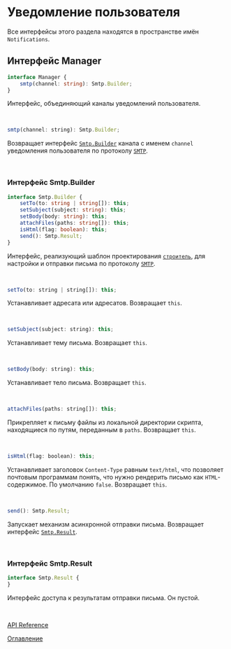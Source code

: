 # Уведомление пользователя

Все интерфейсы этого раздела находятся в пространстве имён `Notifications`.

## Интерфейс Manager<a name="manager"></a>
```ts
interface Manager {
	smtp(channel: string): Smtp.Builder;
}
```
Интерфейс, объединяющий каналы уведомлений пользователя.

&nbsp;

```js
smtp(channel: string): Smtp.Builder;
```
Возвращает интерфейс [`Smtp.Builder`](#smtp.builder) канала с именем `channel` уведомления пользователя по протоколу [`SMTP`](https://ru.wikipedia.org/wiki/SMTP).

&nbsp;

### Интерфейс Smtp.Builder<a name="smtp.builder"></a>
```ts
interface Smtp.Builder {
	setTo(to: string | string[]): this;
	setSubject(subject: string): this;
	setBody(body: string): this;
	attachFiles(paths: string[]): this;
	isHtml(flag: boolean): this;
	send(): Smtp.Result;
}
```
Интерфейс, реализующий шаблон проектирования [`строитель`](https://ru.wikipedia.org/wiki/%D0%A1%D1%82%D1%80%D0%BE%D0%B8%D1%82%D0%B5%D0%BB%D1%8C_(%D1%88%D0%B0%D0%B1%D0%BB%D0%BE%D0%BD_%D0%BF%D1%80%D0%BE%D0%B5%D0%BA%D1%82%D0%B8%D1%80%D0%BE%D0%B2%D0%B0%D0%BD%D0%B8%D1%8F)), для настройки и отправки письма по протоколу [`SMTP`](https://ru.wikipedia.org/wiki/SMTP).

&nbsp;

```js
setTo(to: string | string[]): this;
```
Устанавливает адресата или адресатов. Возвращает `this`.

&nbsp;

```js
setSubject(subject: string): this;
```
Устанавливает тему письма. Возвращает `this`.

&nbsp;

```js
setBody(body: string): this;
```
Устанавливает тело письма. Возвращает `this`.

&nbsp;

```js
attachFiles(paths: string[]): this;
```
Прикрепляет к письму файлы из локальной директории скрипта, находящиеся по путям, переданным в `paths`. Возвращает `this`.

&nbsp;

```js
isHtml(flag: boolean): this;
```
Устанавливает заголовок `Content-Type` равным `text/html`, что позволяет почтовым программам понять, что нужно рендерить письмо как `HTML`-содержимое. По умолчанию `false`. Возвращает `this`.

&nbsp;

```js
send(): Smtp.Result;
```
Запускает механизм асинхронной отправки письма. Возвращает интерфейс [`Smtp.Result`](#smtp.result).

&nbsp;

### Интерфейс Smtp.Result<a name="smtp.result"></a>
```ts
interface Smtp.Result {
}
```
Интерфейс доступа к результатам отправки письма. Он пустой.

&nbsp;

[API Reference](API.md)

[Оглавление](../README.md)
